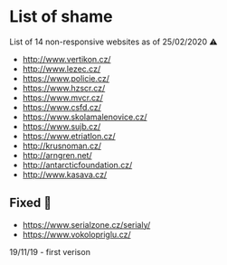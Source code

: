 # List of shame
List of 14 non-responsive websites as of 25/02/2020 ⚠️

* http://www.vertikon.cz/
* http://www.lezec.cz/
* https://www.policie.cz/
* https://www.hzscr.cz/
* https://www.mvcr.cz/
* https://www.csfd.cz/
* https://www.skolamalenovice.cz/
* https://www.sujb.cz/
* https://www.etriatlon.cz/
* http://krusnoman.cz/
* http://arngren.net/
* http://antarcticfoundation.cz/
* http://www.kasava.cz/


## Fixed 🙂
* https://www.serialzone.cz/serialy/
* https://www.vokolopriglu.cz/

19/11/19 - first verison
